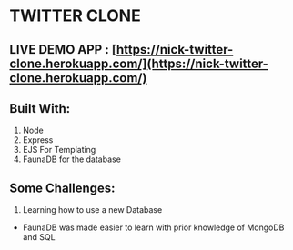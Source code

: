# TWITTER CLONE

## LIVE DEMO APP : [https://nick-twitter-clone.herokuapp.com/](https://nick-twitter-clone.herokuapp.com/)

## Built With:
1. Node
2. Express
3. EJS For Templating
4. FaunaDB for the database

## Some Challenges:
1. Learning how to use a new Database
* FaunaDB was made easier to learn with prior knowledge of MongoDB and SQL
